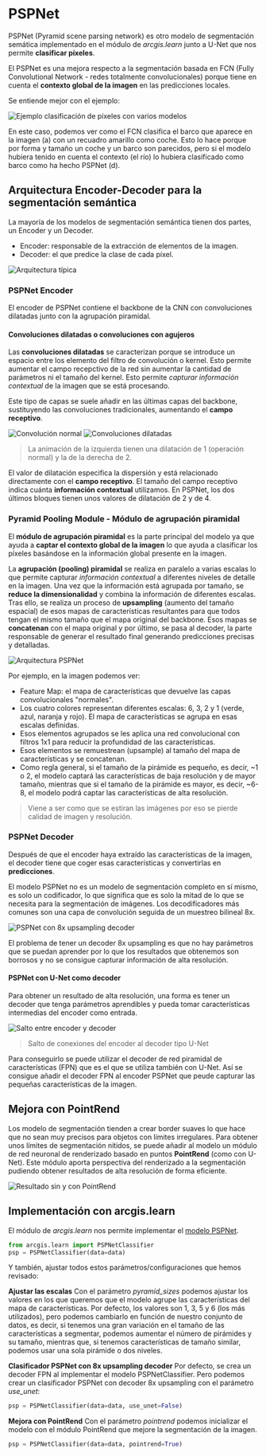 # PSPNet
PSPNet (Pyramid scene parsing network) es otro modelo de segmentación semática implementado en el módulo de *arcgis.learn* junto a U-Net que nos permite **clasificar píxeles**. 

El PSPNet es una mejora respecto a la segmentación basada en FCN (Fully Convolutional Network - redes totalmente convolucionales) porque tiene en cuenta el **contexto global de la imagen** en las predicciones locales. 

Se entiende mejor con el ejemplo:

![Ejemplo clasificación de píxeles con varios modelos](https://developers.arcgis.com/python/guide/base64-images/how_pspnet_works-g5af403a7-3e37-c52f-16c9-bdee33dee9ee.png)

En este caso, podemos ver como el FCN clasifica el barco que aparece en la imagen (a) con un recuadro amarillo como coche. Esto lo hace porque por forma y tamaño un coche y un barco son parecidos, pero si el modelo hubiera tenido en cuenta el contexto (el río) lo hubiera clasificado como barco como ha hecho PSPNet (d).

## Arquitectura Encoder-Decoder para la segmentación semántica

La mayoría de los modelos de segmentación semántica tienen dos partes, un Encoder y un Decoder. 
* Encoder: responsable de la extracción de elementos de la imagen.
* Decoder: el que predice la clase de cada píxel. 

![Arquitectura típica](https://developers.arcgis.com/python/guide/base64-images/how_pspnet_works-ge9de6d3b-7451-5bce-ecbf-eabd4658f61a.png)

### PSPNet Encoder

El encoder de PSPNet contiene el backbone de la CNN con convoluciones dilatadas junto con la agrupación piramidal. 

#### Convoluciones dilatadas o convoluciones con agujeros

Las **convoluciones dilatadas** se caracterizan porque se introduce un espacio entre los elemento del filtro de convolución o kernel. Esto permite aumentar el campo recepctivo de la red sin aumentar la cantidad de parámetros ni el tamaño del kernel. Esto permite *capturar información contextual* de la imagen que se está procesando. 

Este tipo de capas se suele añadir en las últimas capas del backbone, sustituyendo las convoluciones tradicionales, aumentando el **campo receptivo**. 

![Convolución normal](https://developers.arcgis.com/python/guide/images/normal_convolution.gif)
![Convoluciones dilatadas](https://developers.arcgis.com/python/guide/images/dilated.gif)
> La animación de la izquierda tienen una dilatación de 1 (operación normal) y la de la derecha de 2. 

El valor de dilatación especifica la dispersión y está relacionado directamente con el **campo receptivo**.  El tamaño del campo receptivo indica cuánta **información contextual** utilizamos. En PSPNet, los dos últimos bloques tienen unos valores de dilatación de 2 y de 4. 

### Pyramid Pooling Module - Módulo de agrupación piramidal

El **módulo de agrupación piramidal** es la parte principal del modelo ya que ayuda a **captar el contexto global de la imagen** lo que ayuda a clasificar los píxeles basándose en la información global presente en la imagen. 

La **agrupación (pooling) piramidal** se realiza en paralelo a varias escalas lo que permite capturar *información contextual* a diferentes niveles de detalle en la imagen. Una vez que la información está agrupada por tamaño, se **reduce la dimensionalidad** y combina la información de diferentes escalas. Tras ello, se realiza un proceso de **upsampling** (aumento del tamaño espacial) de esos mapas de características resultantes para que todos tengan el mismo tamaño que el mapa original del backbone. Esos mapas se **concatenan** con el mapa original y por último, se pasa al decoder, la parte responsable de generar el resultado final generando predicciones precisas y detalladas. 

![Arquitectura PSPNet](https://developers.arcgis.com/python/guide/base64-images/how_pspnet_works-gc43ad8f2-a68b-c69b-985f-ceb9de703c93.png)


Por ejemplo, en la imagen podemos ver:
* Feature Map: el mapa de características que devuelve las capas convolucionales "normales". 
* Los cuatro colores representan diferentes escalas: 6, 3, 2 y 1 (verde, azul, naranja y rojo). El mapa de características se agrupa en esas escalas definidas.
* Esos elementos agrupados se les aplica una red convolucional con filtros 1x1 para reducir la profundidad de las características.
* Esos elementos se remuestrean (upsample) al tamaño del mapa de características y se concatenan. 
* Como regla general, si el tamaño de la pirámide es pequeño, es decir, ~1 o 2, el modelo captará las características de baja resolución y de mayor tamaño, mientras que si el tamaño de la pirámide es mayor, es decir, ~6-8, el modelo podrá captar las características de alta resolución.

> Viene a ser como que se estiran las imágenes por eso se pierde calidad de imagen y resolución. 

### PSPNet Decoder

Después de que el encoder haya extraído las características de la imagen, el decoder tiene que coger esas características y convertirlas en **predicciones**.

El modelo PSPNet no es un modelo de segmentación completo en sí mismo, es solo un codificador, lo que significa que es solo la mitad de lo que se necesita para la segmentación de imágenes. Los decodificadores más comunes son una capa de convolución seguida de un muestreo bilineal 8x. 

![PSPNet con 8x upsampling decoder](https://developers.arcgis.com/python/guide/base64-images/how_pspnet_works-g9c92dd13-269d-6f13-0cc6-f0e25a856c86.png)

El problema de tener un decoder 8x upsampling es que no hay parámetros que se puedan aprender por lo que los resultados que obtenemos son borrosos y no se consigue capturar información de alta resolución. 

#### PSPNet con U-Net como decoder

Para obtener un resultado de alta resolución, una forma es tener un decoder que tenga parámetros aprendibles y pueda tomar características intermedias del encoder como entrada.

![Salto entre encoder y decoder](https://developers.arcgis.com/python/guide/base64-images/how_pspnet_works-g24a1276d-43d7-bb40-83a2-18b4cb3dea87.png)
> Salto de conexiones del encoder al decoder tipo U-Net

Para conseguirlo se puede utilizar el decoder de red piramidal de características (FPN) que es el que se utiliza también con U-Net. Así se consigue añadir el decoder FPN al encoder PSPNet que peude capturar las pequeñas características de la imagen. 

## Mejora con PointRend

Los modelo de segmentación tienden a crear border suaves lo que hace que no sean muy precisos para objetos con límites irregulares. Para obtener unos límites de segmentación nítidos, se puede añadir al modelo un módulo de red neuronal de renderizado basado en puntos **PointRend** (como con U-Net). Este módulo aporta perspectiva del renderizado a la segmentación pudiendo obtener resultados de alta resolución de forma eficiente. 

![Resultado sin y con PointRend](https://developers.arcgis.com/python/guide/images/pointrend_pspnet.jpg)


## Implementación con arcgis.learn

El módulo de *arcgis.learn* nos permite implementar el [modelo PSPNet](https://developers.arcgis.com/python/api-reference/arcgis.learn.toc.html#pspnetclassifier).

```python
from arcgis.learn import PSPNetClassifier
psp = PSPNetClassifier(data=data)
```
Y también, ajustar todos estos parámetros/configuraciones que hemos revisado:

**Ajustar las escalas**
Con el parámetro *pyramid_sizes* podemos ajustar los valores en los que queremos que el modelo agrupe las características del mapa de características. Por defecto, los valores son 1, 3, 5 y 6 (los más utilizados), pero podemos cambiarlo en función de nuestro conjunto de datos, es decir, si tenemos una gran variación en el tamaño de las características a segmentar, podemos aumentar el número de pirámides y su tamaño, mientras que, si tenemos características de tamaño similar, podemos usar una sola pirámide o dos niveles. 

**Clasificador PSPNet con 8x upsampling decoder**
Por defecto, se crea un decoder FPN al implementar el modelo PSPNetClassifier. Pero podemos crear un clasificador PSPNet con decoder 8x upsampling con el parámetro *use_unet*: 
```python
psp = PSPNetClassifier(data=data, use_unet=False)
```

**Mejora con PointRend**
Con el parámetro *pointrend* podemos inicializar el modelo con el módulo PointRend que mejore la segmentación de la imagen. 
```python
psp = PSPNetClassifier(data=data, pointrend=True)
```
